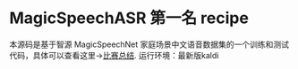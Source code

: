 # MagicSpeechASR 第一名 recipe
本源码是基于智源 MagicSpeechNet 家庭场景中文语音数据集的一个训练和测试代码，具体可以查看这里->[比赛总结](https://www.biendata.xyz/models/category/5750/L_notebook/).
运行环境：最新版kaldi
